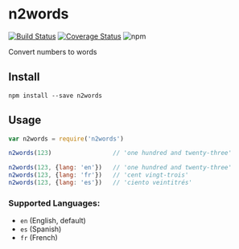 # n2words

[![Build Status](https://travis-ci.org/forzagreen/n2words.svg?branch=master)](https://travis-ci.org/forzagreen/n2words)
[![Coverage Status](https://coveralls.io/repos/github/forzagreen/n2words/badge.svg?branch=master)](https://coveralls.io/github/forzagreen/n2words?branch=master)
![npm](https://img.shields.io/npm/v/n2words.svg)

Convert numbers to words

## Install

```
npm install --save n2words
```

## Usage

```js
var n2words = require('n2words')

n2words(123)                 // 'one hundred and twenty-three'

n2words(123, {lang: 'en'})   // 'one hundred and twenty-three'
n2words(123, {lang: 'fr'})   // 'cent vingt-trois'
n2words(123, {lang: 'es'})   // 'ciento veintitrés'

```

### Supported Languages:

- `en` (English, default)
- `es` (Spanish)
- `fr` (French)

